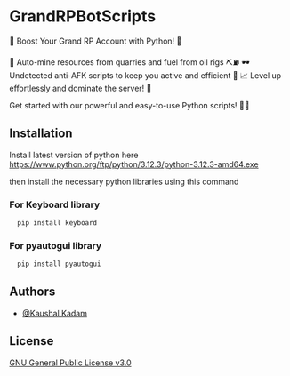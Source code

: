 
# GrandRPBotScripts

🚀 Boost Your Grand RP Account with Python! 🐍

💎 Auto-mine resources from quarries and fuel from oil rigs ⛏️⛽
🕶️ Undetected anti-AFK scripts to keep you active and efficient 💼
📈 Level up effortlessly and dominate the server! 🌟

Get started with our powerful and easy-to-use Python scripts! 🔧✨


## Installation

Install latest version of python here https://www.python.org/ftp/python/3.12.3/python-3.12.3-amd64.exe

then install the necessary python libraries using this command

### For Keyboard library
```bash
  pip install keyboard
  ```
### For pyautogui library 
```bash
  pip install pyautogui
```
    
## Authors

- [@Kaushal Kadam](https://github.com/zack047)


## License

[GNU General Public License v3.0](https://choosealicense.com/licenses/gpl-3.0/#)

